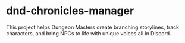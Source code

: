 # dnd-chronicles-manager
This project helps Dungeon Masters create branching storylines, track characters, and bring NPCs to life with unique voices all in Discord.
